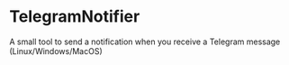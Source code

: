 # TelegramNotifier
A small tool to send a notification when you receive a Telegram message (Linux/Windows/MacOS)
